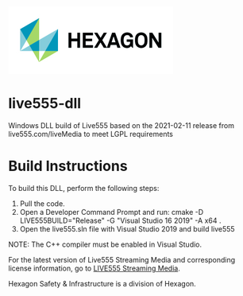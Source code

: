 ![Hexagon logo](/Hexagon_RGB.jpg)

# live555-dll
Windows DLL build of Live555 based on the 2021-02-11 release from live555.com/liveMedia to meet LGPL requirements

# Build Instructions
To build this DLL, perform the following steps:
1. Pull the code.
2. Open a Developer Command Prompt and run: cmake -D LIVE555BUILD="Release" -G "Visual Studio 16 2019" -A x64 .
3. Open the live555.sln file with Visual Studio 2019 and build live555

NOTE: The C++ compiler must be enabled in Visual Studio.

For the latest version of Live555 Streaming Media and corresponding license information, go to [LIVE555 Streaming Media](http://www.live555.com/liveMedia/).

Hexagon Safety & Infrastructure is a division of Hexagon.
